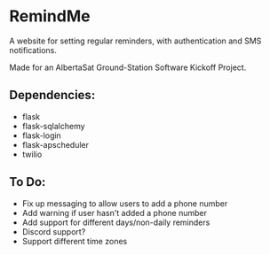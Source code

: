 # RemindMe
A website for setting regular reminders, with authentication and SMS notifications.

Made for an AlbertaSat Ground-Station Software Kickoff Project.

## Dependencies:
* flask
* flask-sqlalchemy
* flask-login
* flask-apscheduler
* twilio

## To Do:
* Fix up messaging to allow users to add a phone number
* Add warning if user hasn't added a phone number
* Add support for different days/non-daily reminders
* Discord support?
* Support different time zones